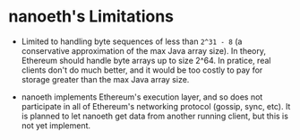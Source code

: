 # nanoeth's Limitations

- Limited to handling byte sequences of less than `2^31 - 8` (a conservative approximation of the
  max Java array size). In theory, Ethereum should handle byte arrays up to size 2^64. In pratice,
  real clients don't do much better, and it would be too costly to pay for storage greater than the
  max Java array size.

- nanoeth implements Ethereum's execution layer, and so does not participate in all of Ethereum's
  networking protocol (gossip, sync, etc). It is planned to let nanoeth get data from another
  running client, but this is not yet implement.